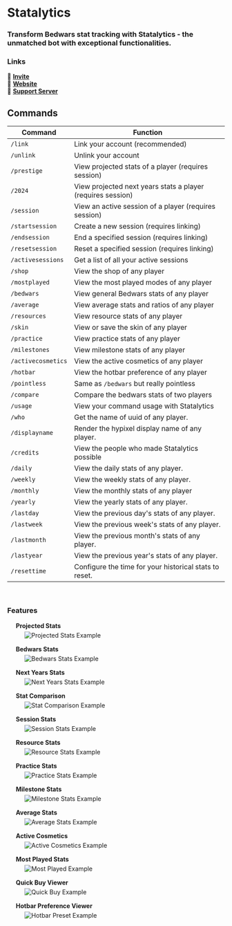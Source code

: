 # Statalytics
### Transform Bedwars stat tracking with Statalytics - the unmatched bot with exceptional functionalities.

### Links
🔗 [**Invite**](https://discord.com/api/oauth2/authorize?client_id=903765373181112360&permissions=414464724033&scope=bot)\
🔗 [**Website**](https://www.statalytics.net)\
🔗 [**Support Server**](https://discord.gg/rHmHZ9vvwE)

## Commands
| Command | Function |
| ------- | -------- |
| `/link` | Link your account (recommended) |
| `/unlink` | Unlink your account |
| `/prestige` | View projected stats of a player (requires session)|
| `/2024` | View projected next years stats a player (requires session)|
| `/session` | View an active session of a player (requires session)|
| `/startsession` | Create a new session (requires linking) |
| `/endsession` | End a specified session (requires linking) |
| `/resetsession` | Reset a specified session (requires linking) |
| `/activesessions` | Get a list of all your active sessions |
| `/shop` | View the shop of any player |
| `/mostplayed` | View the most played modes of any player |
| `/bedwars` | View general Bedwars stats of any player |
| `/average` | View average stats and ratios of any player |
| `/resources` | View resource stats of any player |
| `/skin` | View or save the skin of any player |
| `/practice` | View practice stats of any player |
| `/milestones` | View milestone stats of any player |
| `/activecosmetics` | View the active cosmetics of any player |
| `/hotbar` | View the hotbar preference of any player |
| `/pointless` | Same as `/bedwars` but really pointless |
| `/compare` | Compare the bedwars stats of two players |
| `/usage` | View your command usage with Statalytics |
| `/who` | Get the name of uuid of any player. |
| `/displayname` | Render the hypixel display name of any player. |
| `/credits` | View the people who made Statalytics possible |
| `/daily` | View the daily stats of any player. |
| `/weekly` | View the weekly stats of any player. |
| `/monthly` | View the monthly stats of any player |
| `/yearly` | View the yearly stats of any player. |
| `/lastday` | View the previous day's stats of any player. |
| `/lastweek` | View the previous week's stats of any player. |
| `/lastmonth` | View the previous month's stats of any player. |
| `/lastyear` | View the previous year's stats of any player. |
| `/resettime` | Configure the time for your historical stats to reset. |

<br>

<h3>Features</h3>
<div style="margin-left: 20px;">
  <h4 style="margin: 5px 0">Projected Stats</h4>
  <img src="https://statalytics.net/image/features/projected.png?width=400&height=293" alt="Projected Stats Example" style="margin-left: 20px; margin-bottom: 10px"/>
  <br>
  <h4 style="margin: 5px 0">Bedwars Stats</h4>
  <img src="https://statalytics.net/image/features/bedwars.png?width=400&height=293" alt="Bedwars Stats Example" style="margin-left: 20px; margin-bottom: 10px"/>
  <br>
  <h4 style="margin: 5px 0">Next Years Stats</h4>
  <img src="https://statalytics.net/image/features/year.png?width=400&height=293" alt="Next Years Stats Example" style="margin-left: 20px; margin-bottom: 10px"/>
  <br>
  <h4 style="margin: 5px 0">Stat Comparison</h4>
  <img src="https://statalytics.net/image/features/compare.png?width=400&height=293" alt="Stat Comparison Example" style="margin-left: 20px; margin-bottom: 10px"/>
  <br>
  <h4 style="margin: 5px 0">Session Stats</h4>
  <img src="https://statalytics.net/image/features/session.png?width=400&height=293" alt="Session Stats Example" style="margin-left: 20px; margin-bottom: 10px"/>
  <br>
  <h4 style="margin: 5px 0">Resource Stats</h4>
  <img src="https://statalytics.net/image/features/resources.png?width=400&height=293" alt="Resource Stats Example" style="margin-left: 20px; margin-bottom: 10px"/>
  <br>
  <h4 style="margin: 5px 0">Practice Stats</h4>
  <img src="https://statalytics.net/image/features/practice.png?width=400&height=293" alt="Practice Stats Example" style="margin-left: 20px; margin-bottom: 10px"/>
  <br>
  <h4 style="margin: 5px 0">Milestone Stats</h4>
  <img src="https://statalytics.net/image/features/milestones.png?width=400&height=293" alt="Milestone Stats Example" style="margin-left: 20px; margin-bottom: 10px"/>
  <br>
  <h4 style="margin: 5px 0">Average Stats</h4>
  <img src="https://statalytics.net/image/features/ratios.png?width=400&height=293" alt="Average Stats Example" style="margin-left: 20px; margin-bottom: 10px"/>
  <br>
  <h4 style="margin: 5px 0">Active Cosmetics</h4>
  <img src="https://statalytics.net/image/features/activecosmetics.png?width=400&height=293" alt="Active Cosmetics Example" style="margin-left: 20px; margin-bottom: 10px"/>
  <br>
    <h4 style="margin: 5px 0">Most Played Stats</h4>
  <img src="https://statalytics.net/image/features/mostplayed.png?width=400&height=263" alt="Most Played Example" style="margin-left: 20px; margin-bottom: 10px"/>
  <br>
  <h4 style="margin: 5px 0">Quick Buy Viewer</h4>
  <img src="https://statalytics.net/image/features/shop.png?width=400&height=217" alt="Quick Buy Example" style="margin-left: 20px; margin-bottom: 10px"/>
  <br>
  <h4 style="margin: 5px 0">Hotbar Preference Viewer</h4>
  <img src="https://statalytics.net/image/features/hotbar.png?width=400&height=247" alt="Hotbar Preset Example" style="margin-left: 20px; margin-bottom: 10px"/>
</div>